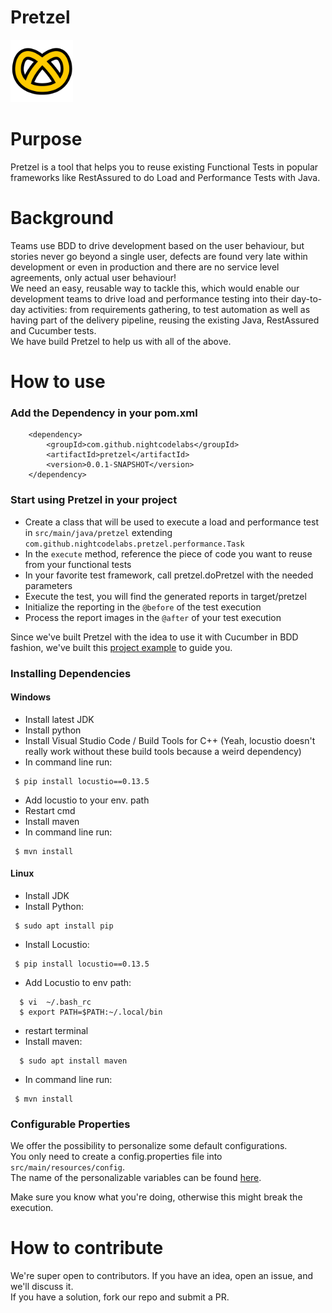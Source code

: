 # Pretzel  
<img src="pretzel.png" width="100">
 
# Purpose
Pretzel is a tool that helps you to reuse existing Functional Tests in popular frameworks like RestAssured to do Load and Performance Tests with Java.  

# Background  
Teams use BDD to drive development based on the user behaviour, but stories never go beyond a single user, defects are found very late within development or even in production and there are no service level agreements, only actual user behaviour!  
We need an easy, reusable way to tackle this, which would enable our development teams to drive load and performance testing into their day-to-day activities: from requirements gathering, to test automation as well as having part of the delivery pipeline, reusing the existing Java, RestAssured and Cucumber tests.  
We have build Pretzel to help us with all of the above.  
  
  
# How to use  
### Add the Dependency in your pom.xml
``` 
    <dependency>  
    	<groupId>com.github.nightcodelabs</groupId>  
    	<artifactId>pretzel</artifactId>  
    	<version>0.0.1-SNAPSHOT</version>   
    </dependency>  
```  

### Start using Pretzel in your project
- Create a class that will be used to execute a load and performance test in ```src/main/java/pretzel``` extending ```com.github.nightcodelabs.pretzel.performance.Task```  
- In the ```execute``` method, reference the piece of code you want to reuse from your functional tests  
- In your favorite test framework, call pretzel.doPretzel with the needed parameters  
- Execute the test, you will find the generated reports in target/pretzel  
- Initialize the reporting in the ```@before``` of the test execution  
- Process the report images in the ```@after``` of your test execution  

Since we've built Pretzel with the idea to use it with Cucumber in BDD fashion, we've built this [project example](https://github.com/NightCodeLabs/pretzel-example) to guide you.
  
### Installing Dependencies  
#### Windows  
- Install latest JDK  
- Install python   
- Install Visual Studio Code / Build Tools for C++ (Yeah, locustio doesn't really work without these build tools because a weird dependency)      
- In command line run:  
 ```  
  $ pip install locustio==0.13.5  
 ```  
- Add locustio to your env. path  
- Restart cmd  
- Install maven
- In command line run:   
 ```  
  $ mvn install  
 ``` 
 
#### Linux  
- Install JDK  
- Install Python:  
 ```  
  $ sudo apt install pip 
 ```  
- Install Locustio:  
 ```  
  $ pip install locustio==0.13.5   
 ```    
- Add Locustio to env path:  
```  
  $ vi  ~/.bash_rc  
  $ export PATH=$PATH:~/.local/bin
   ```  
- restart terminal  
- Install maven:  
```  
  $ sudo apt install maven
   ```  
- In command line run:   
 ```  
  $ mvn install  
 ```   

### Configurable Properties  
We offer the possibility to personalize some default configurations.     
You only need to create a config.properties file into ```src/main/resources/config```.  
The name of the personalizable variables can be found [here](src/main/java/com/github/nightcodelabs/pretzel/helpers/ConfigReader.java).  

Make sure you know what you're doing, otherwise this might break the execution.  

# How to contribute
We're super open to contributors. If you have an idea, open an issue, and we'll discuss it.  
If you have a solution, fork our repo and submit a PR.  